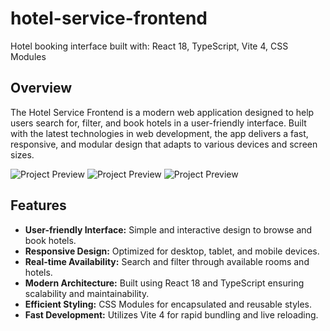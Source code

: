 # hotel-service-frontend
 Hotel booking interface built with: React 18, TypeScript, Vite 4, CSS Modules
## Overview

The Hotel Service Frontend is a modern web application designed to help users search for, filter, and book hotels in a user-friendly interface. Built with the latest technologies in web development, the app delivers a fast, responsive, and modular design that adapts to various devices and screen sizes.



![Project Preview](https://res.cloudinary.com/dlsmxoyd9/image/upload/v1747389326/Skjermbilde_2025-05-16_115400_qms16m.png)
![Project Preview](https://res.cloudinary.com/dlsmxoyd9/image/upload/v1747685478/Screenshot_2025-05-19_at_21.58.03_yorvgv.png)
![Project Preview](https://res.cloudinary.com/dlsmxoyd9/image/upload/v1747685049/Screenshot_2025-05-19_at_22.02.46_u2zryw.png)



## Features

- **User-friendly Interface:** Simple and interactive design to browse and book hotels.
- **Responsive Design:** Optimized for desktop, tablet, and mobile devices.
- **Real-time Availability:** Search and filter through available rooms and hotels.
- **Modern Architecture:** Built using React 18 and TypeScript ensuring scalability and maintainability.
- **Efficient Styling:** CSS Modules for encapsulated and reusable styles.
- **Fast Development:** Utilizes Vite 4 for rapid bundling and live reloading.
